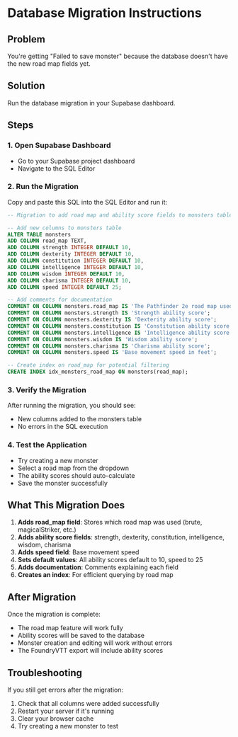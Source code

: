 # Database Migration Instructions

## Problem
You're getting "Failed to save monster" because the database doesn't have the new road map fields yet.

## Solution
Run the database migration in your Supabase dashboard.

## Steps

### 1. Open Supabase Dashboard
- Go to your Supabase project dashboard
- Navigate to the SQL Editor

### 2. Run the Migration
Copy and paste this SQL into the SQL Editor and run it:

```sql
-- Migration to add road map and ability score fields to monsters table

-- Add new columns to monsters table
ALTER TABLE monsters 
ADD COLUMN road_map TEXT,
ADD COLUMN strength INTEGER DEFAULT 10,
ADD COLUMN dexterity INTEGER DEFAULT 10,
ADD COLUMN constitution INTEGER DEFAULT 10,
ADD COLUMN intelligence INTEGER DEFAULT 10,
ADD COLUMN wisdom INTEGER DEFAULT 10,
ADD COLUMN charisma INTEGER DEFAULT 10,
ADD COLUMN speed INTEGER DEFAULT 25;

-- Add comments for documentation
COMMENT ON COLUMN monsters.road_map IS 'The Pathfinder 2e road map used for stat calculation (brute, magicalStriker, skillParagon, skirmisher, sniper, soldier, spellcaster)';
COMMENT ON COLUMN monsters.strength IS 'Strength ability score';
COMMENT ON COLUMN monsters.dexterity IS 'Dexterity ability score';
COMMENT ON COLUMN monsters.constitution IS 'Constitution ability score';
COMMENT ON COLUMN monsters.intelligence IS 'Intelligence ability score';
COMMENT ON COLUMN monsters.wisdom IS 'Wisdom ability score';
COMMENT ON COLUMN monsters.charisma IS 'Charisma ability score';
COMMENT ON COLUMN monsters.speed IS 'Base movement speed in feet';

-- Create index on road_map for potential filtering
CREATE INDEX idx_monsters_road_map ON monsters(road_map);
```

### 3. Verify the Migration
After running the migration, you should see:
- New columns added to the monsters table
- No errors in the SQL execution

### 4. Test the Application
- Try creating a new monster
- Select a road map from the dropdown
- The ability scores should auto-calculate
- Save the monster successfully

## What This Migration Does

1. **Adds road_map field**: Stores which road map was used (brute, magicalStriker, etc.)
2. **Adds ability score fields**: strength, dexterity, constitution, intelligence, wisdom, charisma
3. **Adds speed field**: Base movement speed
4. **Sets default values**: All ability scores default to 10, speed to 25
5. **Adds documentation**: Comments explaining each field
6. **Creates an index**: For efficient querying by road map

## After Migration

Once the migration is complete:
- The road map feature will work fully
- Ability scores will be saved to the database
- Monster creation and editing will work without errors
- The FoundryVTT export will include ability scores

## Troubleshooting

If you still get errors after the migration:
1. Check that all columns were added successfully
2. Restart your server if it's running
3. Clear your browser cache
4. Try creating a new monster to test 